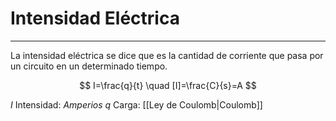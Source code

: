# Intensidad Eléctrica
***
La intensidad eléctrica se dice que es la cantidad de corriente que pasa por un circuito en un determinado tiempo.

$$
I=\frac{q}{t} \quad [I]=\frac{C}{s}=A
$$

$I$ Intensidad: $Amperios$
$q$ Carga: [[Ley de Coulomb|Coulomb]]
